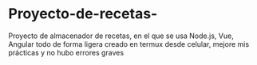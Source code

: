 # Proyecto-de-recetas-
Proyecto de almacenador de recetas, en el que se usa Node.js, Vue, Angular todo de forma ligera creado en termux desde celular, mejore mis prácticas y no hubo errores graves
